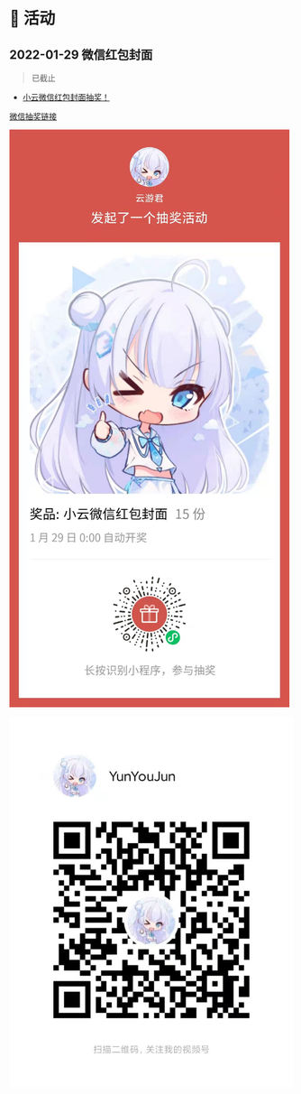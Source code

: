 # 🎉 活动

## 2022-01-29 微信红包封面

> 已截止

- [小云微信红包封面抽奖！](./activities/README.md)

[微信抽奖链接](https://lucky.nocode.com/v2/s/8cUBYHN7251)

![微信红包封面抽奖](./images/wechat-red-envelope-cover-lottery.jpg)

![小云微信视频号](./images/wechat-channel.jpg)
